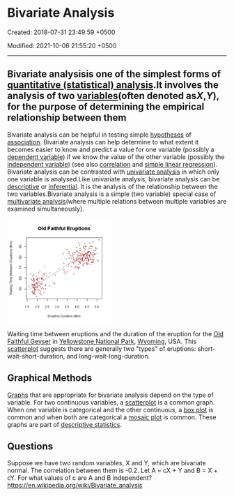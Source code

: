 # Bivariate Analysis

Created: 2018-07-31 23:49:59 +0500

Modified: 2021-10-06 21:55:20 +0500

---

## Bivariate analysisis one of the simplest forms of [quantitative (statistical) analysis](https://en.wikipedia.org/wiki/Statistics).It involves the analysis of two [variables](https://en.wikipedia.org/wiki/Dependent_and_independent_variables)(often denoted as*X*,*Y*), for the purpose of determining the empirical relationship between them

Bivariate analysis can be helpful in testing simple [hypotheses](https://en.wikipedia.org/wiki/Hypotheses) of [association](https://en.wikipedia.org/wiki/Association_(statistics)). Bivariate analysis can help determine to what extent it becomes easier to know and predict a value for one variable (possibly a [dependent variable](https://en.wikipedia.org/wiki/Dependent_variable)) if we know the value of the other variable (possibly the [independent variable](https://en.wikipedia.org/wiki/Independent_variable)) (see also [correlation](https://en.wikipedia.org/wiki/Correlation) and [simple linear regression](https://en.wikipedia.org/wiki/Simple_linear_regression)).
Bivariate analysis can be contrasted with [univariate analysis](https://en.wikipedia.org/wiki/Univariate_analysis) in which only one variable is analysed.Like univariate analysis, bivariate analysis can be [descriptive](https://en.wikipedia.org/wiki/Descriptive_statistics) or [inferential](https://en.wikipedia.org/wiki/Inferential_statistics). It is the analysis of the relationship between the two variables.Bivariate analysis is a simple (two variable) special case of [multivariate analysis](https://en.wikipedia.org/wiki/Multivariate_analysis)(where multiple relations between multiple variables are examined simultaneously).

![image](media/Bivariate-Analysis-image1.png)

Waiting time between eruptions and the duration of the eruption for the [Old Faithful Geyser](https://en.wikipedia.org/wiki/Old_Faithful_Geyser) in [Yellowstone National Park](https://en.wikipedia.org/wiki/Yellowstone_National_Park), [Wyoming](https://en.wikipedia.org/wiki/Wyoming), USA. This [scatterplot](https://en.wikipedia.org/wiki/Scatterplot) suggests there are generally two "types" of eruptions: short-wait-short-duration, and long-wait-long-duration.

## Graphical Methods

[Graphs](https://en.wikipedia.org/wiki/Statistical_graphics) that are appropriate for bivariate analysis depend on the type of variable. For two continuous variables, a [scatterplot](https://en.wikipedia.org/wiki/Scatterplot) is a common graph. When one variable is categorical and the other continuous, a [box plot](https://en.wikipedia.org/wiki/Box_plot) is common and when both are categorical a [mosaic plot](https://en.wikipedia.org/wiki/Mosaic_plot) is common. These graphs are part of [descriptive statistics](https://en.wikipedia.org/wiki/Descriptive_statistics).

## Questions

Suppose we have two random variables, X and Y, which are bivariate normal. The correlation between them is -0.2. Let A = cX + Y and B = X + cY. For what values of c are A and B independent?
<https://en.wikipedia.org/wiki/Bivariate_analysis>

